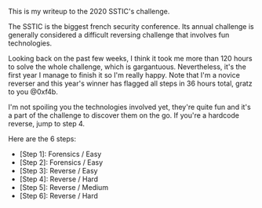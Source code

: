 This is my writeup to the 2020 SSTIC's challenge.

The SSTIC is the biggest french security conference. Its annual challenge is generally considered a difficult reversing challenge that involves fun technologies.

Looking back on the past few weeks, I think it took me more than 120 hours to solve the whole challenge, which is gargantuous. Nevertheless, it's the first year I manage to finish it so I'm really happy. Note that I'm a novice reverser and this year's winner has flagged all steps in 36 hours total, gratz to you @0xf4b.

I'm not spoiling you the technologies involved yet, they're quite fun and it's a part of the challenge to discover them on the go. If you're a hardcode reverse, jump to step 4.

Here are the 6 steps:

* [Step 1]: Forensics / Easy
* [Step 2]: Forensics / Easy
* [Step 3]: Reverse / Easy
* [Step 4]: Reverse / Hard
* [Step 5]: Reverse / Medium
* [Step 6]: Reverse / Hard
